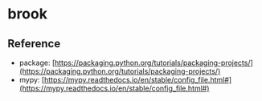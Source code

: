 # brook

## Reference

* package: [https://packaging.python.org/tutorials/packaging-projects/](https://packaging.python.org/tutorials/packaging-projects/)
* mypy: [https://mypy.readthedocs.io/en/stable/config_file.html#](https://mypy.readthedocs.io/en/stable/config_file.html#)
